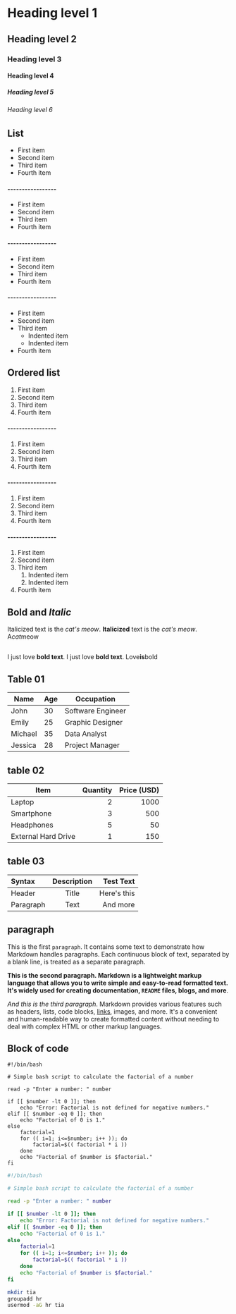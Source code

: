 # Heading level 1
## Heading level 2
### Heading level 3
#### Heading level 4
##### Heading level 5
###### Heading level 6

## List
- First item
- Second item
- Third item
- Fourth item
#### -----------------
* First item
* Second item
* Third item
* Fourth item
#### -----------------
+ First item
+ Second item
+ Third item
+ Fourth item
#### -----------------
- First item
- Second item
- Third item
    - Indented item
    - Indented item
- Fourth item

## Ordered list
1. First item
2. Second item
3. Third item
4. Fourth item
#### -----------------
1. First item
1. Second item
1. Third item
1. Fourth item
#### -----------------
1. First item
8. Second item
3. Third item
5. Fourth item
#### -----------------
1. First item
2. Second item
3. Third item
    1. Indented item
    2. Indented item
4. Fourth item


## Bold and *Italic*
Italicized text is the *cat's meow*.
**Italicized** text is the _cat's meow_.
A*cat*meow

## 
I just love **bold text**.
I just love __bold text__.
Love**is**bold

## Table 01
| Name       | Age | Occupation      |
|------------|-----|-----------------|
| John       | 30  | Software Engineer |
| Emily      | 25  | Graphic Designer |
| Michael    | 35  | Data Analyst     |
| Jessica    | 28  | Project Manager  |

## table 02
| Item                | Quantity | Price (USD) |
|---------------------|---------:|------------:|
| Laptop              |        2 |      1000   |
| Smartphone          |        3 |       500   |
| Headphones          |        5 |        50   |
| External Hard Drive |        1 |       150   |

## table 03
| Syntax      | Description | Test Text     |
| :---        |    :----:   |          ---: |
| Header      | Title       | Here's this   |
| Paragraph   | Text        | And more      |


## paragraph
This is the first `paragraph`. It contains some text to demonstrate how Markdown handles paragraphs. Each continuous block of text, separated by a blank line, is treated as a separate paragraph.

**This is the second paragraph. Markdown is a lightweight markup language that allows you to write simple and easy-to-read formatted text. It's widely used for creating documentation, `README` files, blogs, and more**.

*And this is the third paragraph*. Markdown provides various features such as headers, lists, code blocks, [links](https://www.devopseasylearning.com/), images, and more. It's a convenient and human-readable way to create formatted content without needing to deal with complex HTML or other markup languages.


## Block of code 
```
#!/bin/bash

# Simple bash script to calculate the factorial of a number

read -p "Enter a number: " number

if [[ $number -lt 0 ]]; then
    echo "Error: Factorial is not defined for negative numbers."
elif [[ $number -eq 0 ]]; then
    echo "Factorial of 0 is 1."
else
    factorial=1
    for (( i=1; i<=$number; i++ )); do
        factorial=$(( factorial * i ))
    done
    echo "Factorial of $number is $factorial."
fi
```

```sh
#!/bin/bash

# Simple bash script to calculate the factorial of a number

read -p "Enter a number: " number

if [[ $number -lt 0 ]]; then
    echo "Error: Factorial is not defined for negative numbers."
elif [[ $number -eq 0 ]]; then
    echo "Factorial of 0 is 1."
else
    factorial=1
    for (( i=1; i<=$number; i++ )); do
        factorial=$(( factorial * i ))
    done
    echo "Factorial of $number is $factorial."
fi

mkdir tia
groupadd hr 
usermod -aG hr tia
```